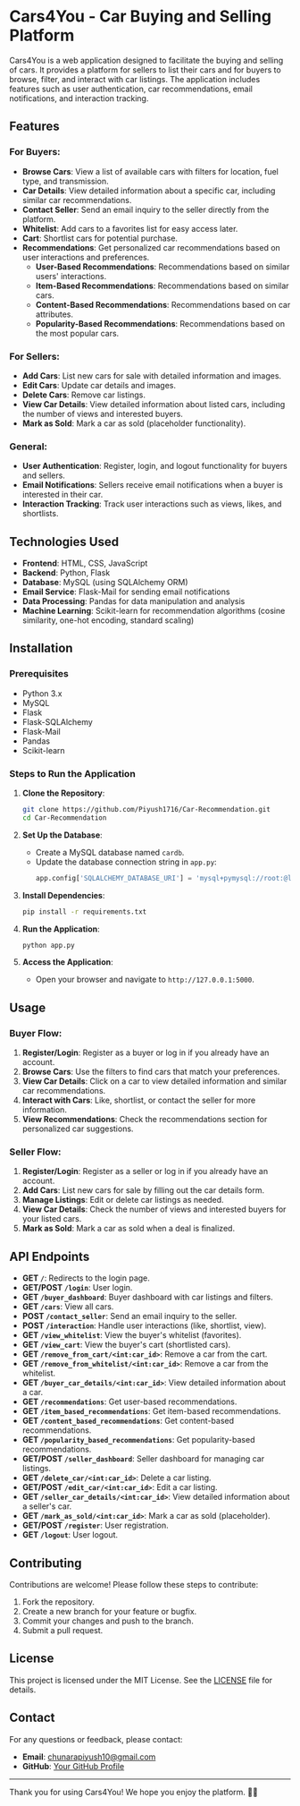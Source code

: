# Cars4You - Car Buying and Selling Platform

Cars4You is a web application designed to facilitate the buying and selling of cars. It provides a platform for sellers to list their cars and for buyers to browse, filter, and interact with car listings. The application includes features such as user authentication, car recommendations, email notifications, and interaction tracking.

## Features

### For Buyers:
- **Browse Cars**: View a list of available cars with filters for location, fuel type, and transmission.
- **Car Details**: View detailed information about a specific car, including similar car recommendations.
- **Contact Seller**: Send an email inquiry to the seller directly from the platform.
- **Whitelist**: Add cars to a favorites list for easy access later.
- **Cart**: Shortlist cars for potential purchase.
- **Recommendations**: Get personalized car recommendations based on user interactions and preferences.
  - **User-Based Recommendations**: Recommendations based on similar users' interactions.
  - **Item-Based Recommendations**: Recommendations based on similar cars.
  - **Content-Based Recommendations**: Recommendations based on car attributes.
  - **Popularity-Based Recommendations**: Recommendations based on the most popular cars.

### For Sellers:
- **Add Cars**: List new cars for sale with detailed information and images.
- **Edit Cars**: Update car details and images.
- **Delete Cars**: Remove car listings.
- **View Car Details**: View detailed information about listed cars, including the number of views and interested buyers.
- **Mark as Sold**: Mark a car as sold (placeholder functionality).

### General:
- **User Authentication**: Register, login, and logout functionality for buyers and sellers.
- **Email Notifications**: Sellers receive email notifications when a buyer is interested in their car.
- **Interaction Tracking**: Track user interactions such as views, likes, and shortlists.

## Technologies Used

- **Frontend**: HTML, CSS, JavaScript
- **Backend**: Python, Flask
- **Database**: MySQL (using SQLAlchemy ORM)
- **Email Service**: Flask-Mail for sending email notifications
- **Data Processing**: Pandas for data manipulation and analysis
- **Machine Learning**: Scikit-learn for recommendation algorithms (cosine similarity, one-hot encoding, standard scaling)

## Installation

### Prerequisites
- Python 3.x
- MySQL
- Flask
- Flask-SQLAlchemy
- Flask-Mail
- Pandas
- Scikit-learn

### Steps to Run the Application

1. **Clone the Repository**:
   ```bash
   git clone https://github.com/Piyush1716/Car-Recommendation.git
   cd Car-Recommendation
   ```

2. **Set Up the Database**:
   - Create a MySQL database named `cardb`.
   - Update the database connection string in `app.py`:
     ```python
     app.config['SQLALCHEMY_DATABASE_URI'] = 'mysql+pymysql://root:@localhost/cardb'
     ```

3. **Install Dependencies**:
   ```bash
   pip install -r requirements.txt
   ```

4. **Run the Application**:
   ```bash
   python app.py
   ```

5. **Access the Application**:
   - Open your browser and navigate to `http://127.0.0.1:5000`.

## Usage

### Buyer Flow:
1. **Register/Login**: Register as a buyer or log in if you already have an account.
2. **Browse Cars**: Use the filters to find cars that match your preferences.
3. **View Car Details**: Click on a car to view detailed information and similar car recommendations.
4. **Interact with Cars**: Like, shortlist, or contact the seller for more information.
5. **View Recommendations**: Check the recommendations section for personalized car suggestions.

### Seller Flow:
1. **Register/Login**: Register as a seller or log in if you already have an account.
2. **Add Cars**: List new cars for sale by filling out the car details form.
3. **Manage Listings**: Edit or delete car listings as needed.
4. **View Car Details**: Check the number of views and interested buyers for your listed cars.
5. **Mark as Sold**: Mark a car as sold when a deal is finalized.

## API Endpoints

- **GET `/`**: Redirects to the login page.
- **GET/POST `/login`**: User login.
- **GET `/buyer_dashboard`**: Buyer dashboard with car listings and filters.
- **GET `/cars`**: View all cars.
- **POST `/contact_seller`**: Send an email inquiry to the seller.
- **POST `/interaction`**: Handle user interactions (like, shortlist, view).
- **GET `/view_whitelist`**: View the buyer's whitelist (favorites).
- **GET `/view_cart`**: View the buyer's cart (shortlisted cars).
- **GET `/remove_from_cart/<int:car_id>`**: Remove a car from the cart.
- **GET `/remove_from_whitelist/<int:car_id>`**: Remove a car from the whitelist.
- **GET `/buyer_car_details/<int:car_id>`**: View detailed information about a car.
- **GET `/recommendations`**: Get user-based recommendations.
- **GET `/item_based_recommendations`**: Get item-based recommendations.
- **GET `/content_based_recommendations`**: Get content-based recommendations.
- **GET `/popularity_based_recommendations`**: Get popularity-based recommendations.
- **GET/POST `/seller_dashboard`**: Seller dashboard for managing car listings.
- **GET `/delete_car/<int:car_id>`**: Delete a car listing.
- **GET/POST `/edit_car/<int:car_id>`**: Edit a car listing.
- **GET `/seller_car_details/<int:car_id>`**: View detailed information about a seller's car.
- **GET `/mark_as_sold/<int:car_id>`**: Mark a car as sold (placeholder).
- **GET/POST `/register`**: User registration.
- **GET `/logout`**: User logout.

## Contributing

Contributions are welcome! Please follow these steps to contribute:

1. Fork the repository.
2. Create a new branch for your feature or bugfix.
3. Commit your changes and push to the branch.
4. Submit a pull request.

## License

This project is licensed under the MIT License. See the [LICENSE](LICENSE) file for details.

## Contact

For any questions or feedback, please contact:

- **Email**: chunarapiyush10@gmail.com
- **GitHub**: [Your GitHub Profile](https://github.com/Piyush1716)

---

Thank you for using Cars4You! We hope you enjoy the platform. 🚗✨
